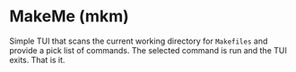 # MakeMe (mkm)

Simple TUI that scans the current working directory for `Makefiles` and provide a pick list of commands. The selected command is run and the TUI exits. That is it.
